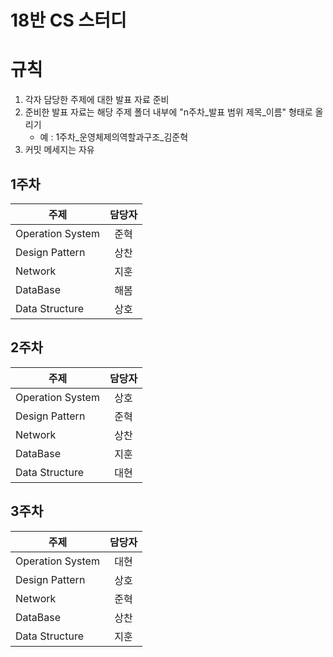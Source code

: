 # 18반 CS 스터디

# 규칙
1. 각자 담당한 주제에 대한 발표 자료 준비
2. 준비한 발표 자료는 해당 주제 폴더 내부에 "n주차_발표 범위 제목_이름" 형태로 올리기
   - 예 : 1주차_운영체제의역할과구조_김준혁
3. 커밋 메세지는 자유


## 1주차
| 주제 | 담당자 |
|------|:--:|
| Operation System  | 준혁  |
| Design Pattern  | 상찬  |
| Network  | 지훈  |
| DataBase  | 해봄  |
| Data Structure  | 상호  |


## 2주차
| 주제 | 담당자 |
|------|:--:|
| Operation System  | 상호  |
| Design Pattern  | 준혁  |
| Network  | 상찬  |
| DataBase  | 지훈  |
| Data Structure  | 대현  |


## 3주차
| 주제 | 담당자 |
|------|:--:|
| Operation System  | 대현  |
| Design Pattern  | 상호  |
| Network  | 준혁  |
| DataBase  | 상찬  |
| Data Structure  | 지훈  |
